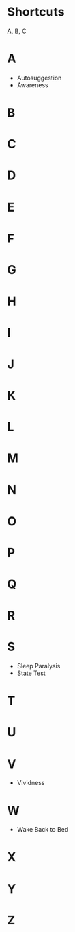 # Shortcuts
[A](https://github.com/dreamcafedevs/Dictionary/blob/main/list.md#a), [B](https://github.com/dreamcafedevs/Dictionary/blob/main/list.md#b), [C](https://github.com/dreamcafedevs/Dictionary/blob/main/list.md#c)

# A
- Autosuggestion
- Awareness

# B

# C

# D

# E 

# F

# G

# H

# I

# J

# K

# L

# M 

# N

# O

# P

# Q

# R

# S
- Sleep Paralysis
- State Test

# T

# U 

# V 
- Vividness

# W
- Wake Back to Bed

# X

# Y

# Z
